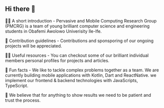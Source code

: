 ## Hi there 👋

🙋‍♀️ A short introduction - Pervasive and Mobile Computing Research Group (PMCRG) is a team of young brilliant computer science and engineering students in Obafemi Awolowo Univerisity Ile-Ife.

🌈 Contribution guidelines - Contributions and sponsporing of our ongoing projects will be appreciated.

👩‍💻 Useful resources - You can checkout some of our brilliant individual members personal profiles for projects and articles.

🍿 Fun facts - We like to tackle complex problems together as a team. We are currently building mobile applications with Kotlin, Dart and ReactNative.
we implement our frontend & backend technologies with JavaScripts, TypeScript.

🧙 We believe that for anything to show results we need to be patient and trust the process.

